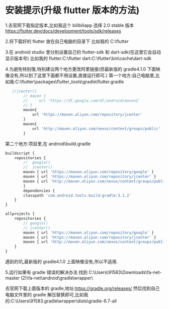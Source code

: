# 安装提示(升级 flutter 版本的方法)

1.去官网下载指定版本,比如我这个 bilibiliapp 选择 2.0 stable 版本
https://flutter.dev/docs/development/tools/sdk/releases

2.将下载好的 flutter 放在自己电脑的目录下
比如我的
C:\flutter

3.在 android studio 里分别设置自己的 flutter-sdk 和 dart-sdk(在这里它会自动显示版本号)
比如我的
flutter:C:\flutter
dart:C:\flutter\bin\cache\dart-sdk

4.为避免特别慢,特别建议两个地方更改阿里链接(但最新版的 gradle4.1.0 下面映像没有,所以到了这里下面都不用设置,直接运行即可.)
第一个地方:自己电脑里,比如我:C:\flutter\packages\flutter_tools\gradle\flutter.gradle

```js
   //jcenter()
        // maven {
        //     url 'https://dl.google.com/dl/android/maven2'
        // }
        maven{
            url 'https://maven.aliyun.com/repository/jcenter'
        }
        maven{
            url 'http://maven.aliyun.com/nexus/content/groups/public'
        }
```

第二个地方:项目里,在 android\build.gradle

```js
buildscript {
    repositories {
        //  google()
        //  jcenter()
        maven { url 'https://maven.aliyun.com/repository/google' }
        maven { url 'https://maven.aliyun.com/repository/jcenter' }
        maven { url 'http://maven.aliyun.com/nexus/content/groups/public'}
        }
        dependencies {
        classpath 'com.android.tools.build:gradle:3.1.2'
    }
}

allprojects {
    repositories {
        // google()
        // jcenter()
        maven { url 'https://maven.aliyun.com/repository/google' }
        maven { url 'https://maven.aliyun.com/repository/jcenter' }
        maven { url 'http://maven.aliyun.com/nexus/content/groups/public' }
    }
}
```

遇到的坑,最新版的 gradle4.1.0 上面映像没有,所以不适用.

5.运行如果有 gradle 错误的解决办法
找到 C:\Users\91583\Downloads\fa-net-master (2)\fa-net\android\gradle\wrapper\

去官网下载上面版本的 gradle,地址:https://gradle.org/releases/
然后找到自己电脑文件里的 gradle 解压替换即可,比如我的:C:\Users\91583\.gradle\wrapper\dists\gradle-6.7-all
